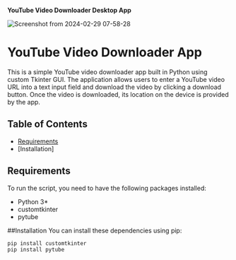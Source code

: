 **YouTube Video Downloader Desktop App**

![Screenshot from 2024-02-29 07-58-28](https://github.com/Mxol1s1/YouTubeDownloader/assets/72571900/f6b0dc28-30e3-44dc-99da-3bb81d2b5000)

# YouTube Video Downloader App

This is a simple YouTube video downloader app built in Python using custom Tkinter GUI. The application allows users to enter a YouTube video URL into a text input field and download the video by clicking a download button. Once the video is downloaded, its location on the device is provided by the app.

## Table of Contents
- [Requirements](#requirements)
- [Installation]


## Requirements
To run the script, you need to have the following packages installed:

- Python 3*
- customtkinter
- pytube

##Installation
You can install these dependencies using pip:

```bash
pip install customtkinter
pip install pytube




